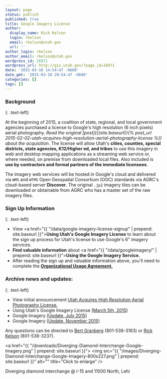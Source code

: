 ```yaml
---
layout: page
status: publish
published: true
title: Google Imagery License
author:
  display_name: Rick Kelson
  login: rkelson
  email: rkelson@utah.gov
  url: ''
author_login: rkelson
author_email: rkelson@utah.gov
wordpress_id: 16971
wordpress_url: http://gis.utah.gov/?page_id=16971
date: '2015-03-10 14:54:47 -0600'
date_gmt: '2015-03-10 20:54:47 -0600'
categories: []
tags: []
---
```

### Background
{: .text-left}

At the beginning of 2015, a coalition of state, regional, and local government agencies purchased a license to Google's high resolution (6 inch pixels) aerial photography. _Read the original [post]({{site.baseurl}}{% post_url 2015-02-02-utah-acquires-high-resolution-aerial-photography-license %}) about the acquisition_. The license will allow Utah's **cities, counties, special districts, state agencies, K12/Higher ed, and tribes** to use this imagery in web and desktop mapping  applications as a streaming web service or, where needed, on premise from downloaded local files. Also included is **use by contractors and formal partners of the immediate licensees**.

The imagery web services will be hosted in Google's cloud and delivered via `WMS` and `WTMS` Open Geospatial Consortium (OGC) standards via AGRC's cloud-based server **Discover**. The original `.jp2` imagery tiles can be downloaded or obtainable from AGRC who has a master set of the raw imagery files.

### Sign Up Information
{: .text-left}

- View <a href="{{ "/data/google-imagery-license-signup" | prepend: site.baseurl }}">**Using Utah's Google Imagery License**</a> to learn about the sign up process for Utah's license to use Google's 6" imagery services.
- **Find valuable information** about <a href="{{ "/data/googleimagery/" | prepend: site.baseurl }}">**Using the Google Imagery Service.**</a>
- After reading the sign up and valuable information above, you'll need to complete the <a href="https://docs.google.com/a/utah.gov/forms/d/18FnT2fdg7nrA9xZYKUYV5UvxG0GO9w9DNFfeNG1D4TU/viewform">**Organizational Usage Agreement.**</a>

### Archive news and updates:
{: .text-left}

- View initial announcement <a href="{{site.baseurl}}{% post_url 2015-02-02-utah-acquires-high-resolution-aerial-photography-license %}">Utah Acquires High Resolution Aerial Photography License.</a>
- Using Utah's Google Imagery License <a href="{{site.baseurl}}{% post_url 2015-03-05-google-imagery-license-update-march-5th %}">(March 5th, 2015)</a>
- Google Imagery <a href="{{site.baseurl}}{% post_url 2015-07-30-google-imagery-update-july-2015 %}"> (Update, July 2015)</a>
- Google Imagery <a href="{{site.baseurl}}{% post_url 2015-11-24-google-imagery-service-speed-enhancements-more %}">(Update, November 2015)</a>

Any questions can be directed to <a href="mailto:bgranberg@utah.gov">Bert Granberg</a> (801-538-3163) or <a href="mailto:rkelson@utah.gov">Rick Kelson</a> (801-538-3237).

<a href="{{ "/downloads/Diverging-Diamond-Interchange-Google-Imagery.png" | prepend: site.baseurl }}">
<img src="{{ "/images/Diverging-Diamond-Interchange-Google-Imagery-800x227.png" | prepend: site.baseurl }}" alt="" title="Click to enlarge" />
</a>

Diverging diamond interchange @ I-15 and 11000 North, Lehi
